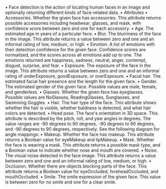 • Face detection is the action of locating human faces in an image and optionally returning different kinds of face-related data. 
• Attributes 
• Accessories. Whether the given face has accessories. This attribute returns possible accessories including headwear, glasses, and mask, with confidence score between zero and one for each accessory.
• Age. The estimated age in years of a particular face.
• Blur. The blurriness of the face in the image. This attribute returns a value between zero and one and an informal rating of low, medium, or high. 
• Emotion. A list of emotions with their detection confidence for the given face. Confidence scores are normalized, and the scores across all emotions add up to one. The emotions returned are happiness, sadness, neutral, anger, contempt, disgust, surprise, and fear. 
• Exposure. The exposure of the face in the image. This attribute returns a value between zero and one and an informal rating of underExposure, goodExposure, or overExposure. 
• Facial hair. The estimated facial hair presence and the length for the given face.
• Gender. The estimated gender of the given face. Possible values are male, female, and genderless. 
• Glasses. Whether the given face has eyeglasses. Possible values are NoGlasses, ReadingGlasses, Sunglasses, and Swimming Goggles. 
• Hair. The hair type of the face. This attribute shows whether the hair is visible, whether baldness is detected, and what hair colors are detected. 
• Head pose. The face's orientation in 3D space. This attribute is described by the pitch, roll, and yaw angles in degrees. The value ranges are -90 degrees to 90 degrees, -90 degrees to 90 degrees, and -90 degrees to 90 degrees, respectively. See the following diagram for angle mappings: 
• Makeup. Whether the face has makeup. This attribute returns a Boolean value for eyeMakeup and lipMakeup. 
• Mask. Whether the face is wearing a mask. This attribute returns a possible mask type, and a Boolean value to indicate whether nose and mouth are covered. 
• Noise. The visual noise detected in the face image. This attribute returns a value between zero and one and an informal rating of low, medium, or high. 
• Occlusion. Whether there are objects blocking parts of the face. This attribute returns a Boolean value for eyeOccluded, foreheadOccluded, and mouthOccluded.
• Smile. The smile expression of the given face. This value is between zero for no smile and one for a clear smile.